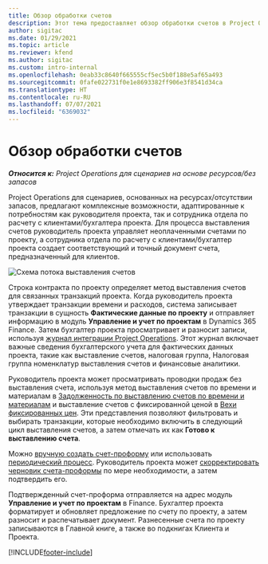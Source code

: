 ```yaml
---
title: Обзор обработки счетов
description: Этот тема предоставляет обзор обработки счетов в Project Operations для сценариев на основе ресурсов/отсутствия запасов.
author: sigitac
ms.date: 01/29/2021
ms.topic: article
ms.reviewer: kfend
ms.author: sigitac
ms.custom: intro-internal
ms.openlocfilehash: 0eab33c8640f665555cf5ec5b0f188e5af65a493
ms.sourcegitcommit: 0fafe022731f0e1e8693382ff906e3f8541d34ca
ms.translationtype: HT
ms.contentlocale: ru-RU
ms.lasthandoff: 07/07/2021
ms.locfileid: "6369032"
---
```

# <a name="invoicing-process-overview"></a>Обзор обработки счетов

_**Относится к:** Project Operations для сценариев на основе ресурсов/без запасов_

Project Operations для сценариев, основанных на ресурсах/отсутствии запасов, предлагают комплексные возможности, адаптированные к потребностям как руководителя проекта, так и сотрудника отдела по расчету с клиентами/бухгалтера проекта. Для процесса выставления счетов руководитель проекта управляет неоплаченными счетами по проекту, а сотрудника отдела по расчету с клиентами/бухгалтер проекта создает соответствующий и точный документ счета, предназначенный для клиентов.

![Схема потока выставления счетов](./media/invoicing-flow.png)

Строка контракта по проекту определяет метод выставления счетов для связанных транзакций проекта. Когда руководитель проекта утверждает транзакции времени и расходов, система записывает транзакции в сущность **Фактические данные по проекту** и отправляет информацию в модуль **Управление и учет по проектам** в Dynamics 365 Finance. Затем бухгалтер проекта просматривает и разносит записи, используя [журнал интеграции Project Operations](../project-accounting/project-operations-integration-journal.md). Этот журнал включает важные сведения бухгалтерского учета для фактических данных проекта, такие как выставление счетов, налоговая группа, Налоговая группа номенклатур выставления счетов и финансовые аналитики.

Руководитель проекта может просматривать проводки продаж без выставления счета, используя метод выставления счетов по времени и материалам в [Задолженность по выставлению счетов по времени и материалам](../proforma-invoicing/manage-billing-backlog.md#time-and-material-billing-backlog) и выставление счетов с фиксированной ценой в [Вехи фиксированных цен](../proforma-invoicing/manage-billing-backlog.md#fixed-price-milestones). Эти представления позволяют фильтровать и выбирать транзакции, которые необходимо включить в следующий цикл выставления счетов, а затем отмечать их как **Готово к выставлению счета**.

Можно [вручную создать счет-проформу](../proforma-invoicing/create-manual-proforma-invoice.md) или использовать [периодический процесс](../proforma-invoicing/configure-automated-invoice-creation.md). Руководитель проекта может [скорректировать черновик счета-проформы](../proforma-invoicing/manage-proforma-invoice.md) по мере необходимости, а затем подтвердить его.

Подтвержденный счет-проформа отправляется на адрес модуль **Управление и учет по проектам** в Finance. Бухгалтер проекта форматирует и обновляет предложение по счету по проекту, а затем разносит и распечатывает документ. Разнесенные счета по проекту записываются в Главной книге, а также во подкнигах Клиента и Проекта.


[!INCLUDE[footer-include](../includes/footer-banner.md)]